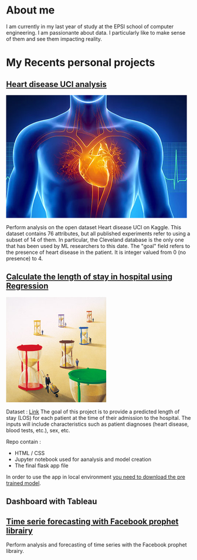 # About me

I am currently in my last year of study at the EPSI school of computer engineering. I am passionante about data.
I particularly like to make sense of them and see them impacting reality.

# My Recents personal projects

## [Heart disease UCI analysis](https://github.com/anthony-coplo/Heart-disease-UCI-analysis)
 ![](images/493ss_thinkstock_rf_heart_anatomy_illustration.webp)
 
 Perform analysis on the open dataset Heart disease UCI on Kaggle.
 This dataset contains 76 attributes, but all published experiments refer to using a subset of 14 of them. In particular, the Cleveland database is the only one that has been used by ML researchers to this date. The "goal" field refers to the presence of heart disease in the patient. It is integer valued from 0 (no presence) to 4.



## [Calculate the length of stay in hospital using Regression](https://github.com/anthony-coplo/LOS-in-hospital)
![](images/LOS.jpg)

Dataset :  [Link](https://microsoft.github.io/r-server-hospital-length-of-stay/input_data.html)
The goal of this project is to provide a predicted length of stay (LOS) for each patient at the time of their admission to the hospital. The inputs will include characteristics such as patient diagnoses (heart disease, blood tests, etc.), sex, etc.

Repo contain : 
- HTML / CSS
- Jupyter notebook used for aanalysis and model creation
- The final flask app file

In order to use the app in local environment [you need to download the pre trained model](https://drive.google.com/file/d/1xaQQ1QC-o2w8Z7YNCz1l7cOqbe6mUGNn/view?usp=sharing).


## Dashboard with Tableau


## [Time serie forecasting with Facebook prophet librairy](https://github.com/anthony-coplo/prophetforecasting)
Perform analysis and forecasting of time series with the Facebook prophet librairy.




